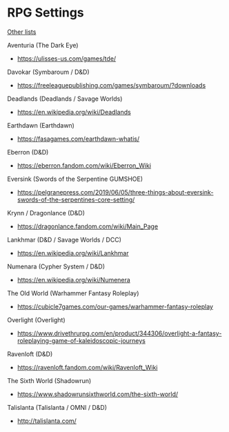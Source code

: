 # RPG Settings

[Other lists](../README.md)

Aventuria (The Dark Eye)
- https://ulisses-us.com/games/tde/

Davokar (Symbaroum / D&D)
- https://freeleaguepublishing.com/games/symbaroum/?downloads

Deadlands (Deadlands / Savage Worlds)
- https://en.wikipedia.org/wiki/Deadlands

Earthdawn (Earthdawn)
- https://fasagames.com/earthdawn-whatis/

Eberron (D&D)
- https://eberron.fandom.com/wiki/Eberron_Wiki

Eversink (Swords of the Serpentine GUMSHOE)
- https://pelgranepress.com/2019/06/05/three-things-about-eversink-swords-of-the-serpentines-core-setting/

Krynn / Dragonlance (D&D)
- https://dragonlance.fandom.com/wiki/Main_Page

Lankhmar (D&D / Savage Worlds / DCC)
- https://en.wikipedia.org/wiki/Lankhmar

Numenara (Cypher System / D&D)
- https://en.wikipedia.org/wiki/Numenera

The Old World (Warhammer Fantasy Roleplay)
- https://cubicle7games.com/our-games/warhammer-fantasy-roleplay

Overlight (Overlight)
- https://www.drivethrurpg.com/en/product/344306/overlight-a-fantasy-roleplaying-game-of-kaleidoscopic-journeys

Ravenloft (D&D)
- https://ravenloft.fandom.com/wiki/Ravenloft_Wiki

The Sixth World (Shadowrun)
- https://www.shadowrunsixthworld.com/the-sixth-world/

Talislanta (Talislanta / OMNI / D&D)
- http://talislanta.com/

